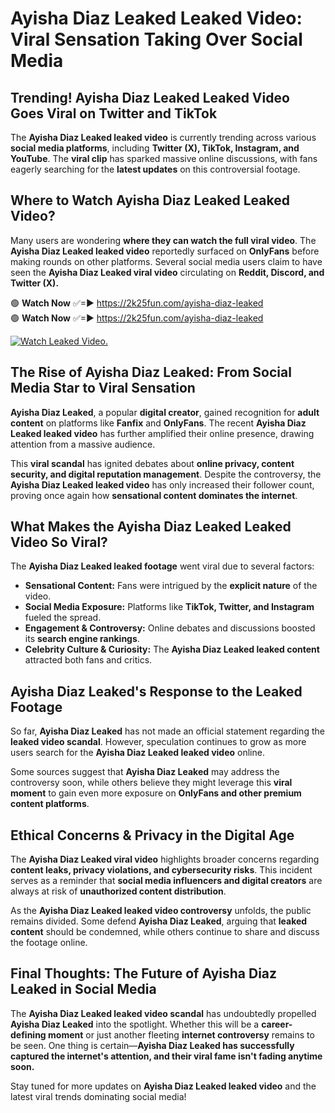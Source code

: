 # Ayisha Diaz Leaked Leaked Video: Viral Sensation Taking Over Social Media

## **Trending! Ayisha Diaz Leaked Leaked Video Goes Viral on Twitter and TikTok**
The **Ayisha Diaz Leaked leaked video** is currently trending across various **social media platforms**, including **Twitter (X), TikTok, Instagram, and YouTube**. The **viral clip** has sparked massive online discussions, with fans eagerly searching for the **latest updates** on this controversial footage.

## **Where to Watch Ayisha Diaz Leaked Leaked Video?**
Many users are wondering **where they can watch the full viral video**. The **Ayisha Diaz Leaked leaked video** reportedly surfaced on **OnlyFans** before making rounds on other platforms. Several social media users claim to have seen the **Ayisha Diaz Leaked viral video** circulating on **Reddit, Discord, and Twitter (X).**

🟢 **Watch Now** ✅=► https://2k25fun.com/ayisha-diaz-leaked  
🟢 **Watch Now** ✅=► https://2k25fun.com/ayisha-diaz-leaked  

[![Watch Leaked Video.](https://miro.medium.com/v2/resize:fit:828/format:webp/1*cilzJN44JGOrTw9NJCrNHA.gif "Watch Leaked Video")](https://2k25fun.com/ayisha-diaz-leaked)

## **The Rise of Ayisha Diaz Leaked: From Social Media Star to Viral Sensation**
**Ayisha Diaz Leaked**, a popular **digital creator**, gained recognition for **adult content** on platforms like **Fanfix** and **OnlyFans**. The recent **Ayisha Diaz Leaked leaked video** has further amplified their online presence, drawing attention from a massive audience.

This **viral scandal** has ignited debates about **online privacy, content security, and digital reputation management**. Despite the controversy, the **Ayisha Diaz Leaked leaked video** has only increased their follower count, proving once again how **sensational content dominates the internet**.

## **What Makes the Ayisha Diaz Leaked Leaked Video So Viral?**
The **Ayisha Diaz Leaked leaked footage** went viral due to several factors:
- **Sensational Content:** Fans were intrigued by the **explicit nature** of the video.
- **Social Media Exposure:** Platforms like **TikTok, Twitter, and Instagram** fueled the spread.
- **Engagement & Controversy:** Online debates and discussions boosted its **search engine rankings**.
- **Celebrity Culture & Curiosity:** The **Ayisha Diaz Leaked leaked content** attracted both fans and critics.

## **Ayisha Diaz Leaked's Response to the Leaked Footage**
So far, **Ayisha Diaz Leaked** has not made an official statement regarding the **leaked video scandal**. However, speculation continues to grow as more users search for the **Ayisha Diaz Leaked leaked video** online.

Some sources suggest that **Ayisha Diaz Leaked** may address the controversy soon, while others believe they might leverage this **viral moment** to gain even more exposure on **OnlyFans and other premium content platforms**.

## **Ethical Concerns & Privacy in the Digital Age**
The **Ayisha Diaz Leaked viral video** highlights broader concerns regarding **content leaks, privacy violations, and cybersecurity risks**. This incident serves as a reminder that **social media influencers and digital creators** are always at risk of **unauthorized content distribution**.

As the **Ayisha Diaz Leaked leaked video controversy** unfolds, the public remains divided. Some defend **Ayisha Diaz Leaked**, arguing that **leaked content** should be condemned, while others continue to share and discuss the footage online.

## **Final Thoughts: The Future of Ayisha Diaz Leaked in Social Media**
The **Ayisha Diaz Leaked leaked video scandal** has undoubtedly propelled **Ayisha Diaz Leaked** into the spotlight. Whether this will be a **career-defining moment** or just another fleeting **internet controversy** remains to be seen. One thing is certain—**Ayisha Diaz Leaked has successfully captured the internet's attention, and their viral fame isn't fading anytime soon.**

Stay tuned for more updates on **Ayisha Diaz Leaked leaked video** and the latest viral trends dominating social media!